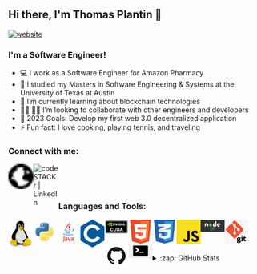## Hi there, I'm Thomas Plantin 👋


[![website](https://img.shields.io/website?label=MyWebsite&style=for-the-badge&url=https%3A%2F%2Fcodestackr.com)](https://www.thomasplantin.com/)

### I'm a Software Engineer!

- 💻 I work as a Software Engineer for Amazon Pharmacy
- 🔭 I studied my Masters in Software Engineering & Systems at the University of Texas at Austin
- 🌱 I’m currently learning about blockchain technologies
- 👨‍💻 👩‍💻 I’m looking to collaborate with other engineers and developers
- 🥅 2023 Goals: Develop my first web 3.0 decentralized application
- ⚡ Fun fact: I love cooking, playing tennis, and traveling

### Connect with me:

[<img align="left" alt="codeSTACKr.com" width="50px" color="white" src="https://raw.githubusercontent.com/iconic/open-iconic/master/svg/globe.svg" />][website]
[<img align="left" alt="codeSTACKr | LinkedIn" width="50px" src="https://cdn.jsdelivr.net/npm/simple-icons@v3/icons/linkedin.svg" />][linkedin]

<br />
<br />
<br />

### Languages and Tools:
<div>
    <img align="left" alt="Linux" width="48px" src="images/linux.png" />
    <img align="left" alt="Python" width="48px" src="images/python.png" />
    <img align="left" alt="Java" width="48px" src="images/java.png" />
    <img align="left" alt="C" width="48px" src="images/c.png" />
    <img align="left" alt="CUDA" width="48px" src="images/CUDA.png" />
    <img align="left" alt="HTML5" width="48px" src="images/html5.png" />
    <img align="left" alt="CSS3" width="48px" src="images/css3.png" />
    <img align="left" alt="JavaScript" width="48px" src="images/javascript.png" />
    <img align="left" alt="Node.js" width="48px" src="images/nodejs.png" />
    <img align="left" alt="Git" width="48px" src="images/git.png" />
    <img align="left" alt="GitHub" width="48px" src="images/github.png" />
    <img align="left" alt="Terminal" width="48px" src="images/terminal.png" />
</div>

<br />
<br />
<br />
<br />

<details>
  <summary>:zap: GitHub Stats</summary>

  <img align="left" alt="codeSTACKr's GitHub Stats" src="https://github-readme-stats.codestackr.vercel.app/api?username=thomasplantin&show_icons=true&hide_border=true" />

</details>

[website]: https://www.thomasplantin.com/
[linkedin]: https://www.linkedin.com/in/thomas-plantin/
